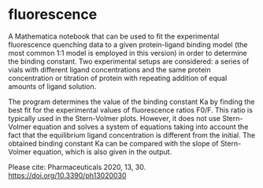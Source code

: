 # fluorescence
A Mathematica notebook that can be used to fit the experimental fluorescence quenching data to a given protein-ligand binding model (the most common 1:1 model is employed in this version) in order to determine the binding constant. Two experimental setups are considered: a series of vials with different ligand concentrations and the same protein concentration or titration of protein with repeating addition of equal amounts of ligand solution.<p>
The program determines the value of the binding constant Ka by finding the best fit for the experimental values of fluorescence ratios F0/F. This ratio is typically used in the Stern-Volmer plots. However, it does not use Stern-Volmer equation and solves a system of equations taking into account the fact that the equilibrium ligand concentration is different from the initial. The obtained binding constant Ka can be compared with the slope of Stern-Volmer equation, which is also given in the output.<p>
Please cite: Pharmaceuticals 2020, 13, 30. https://doi.org/10.3390/ph13020030
